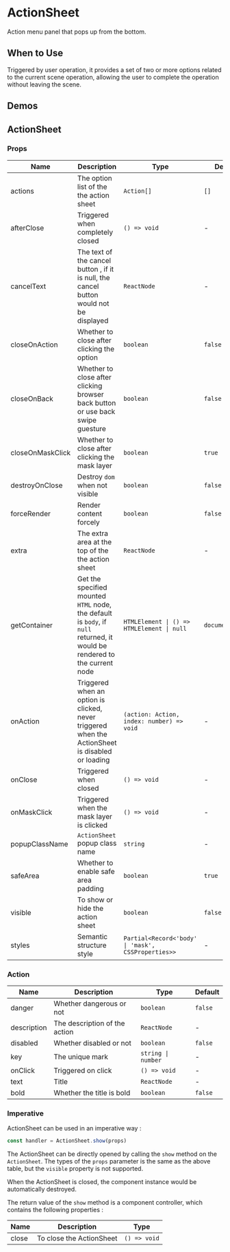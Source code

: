 # ActionSheet

Action menu panel that pops up from the bottom.

## When to Use

Triggered by user operation, it provides a set of two or more options related to the current scene operation, allowing the user to complete the operation without leaving the scene.

## Demos

<code src="./demos/demo1.tsx"></code>

## ActionSheet

### Props

| Name | Description | Type | Default | Version |
| --- | --- | --- | --- | --- |
| actions | The option list of the the action sheet | `Action[]` | `[]` |
| afterClose | Triggered when completely closed | `() => void` | - |
| cancelText | The text of the cancel button , if it is null, the cancel button would not be displayed | `ReactNode` | - |
| closeOnAction | Whether to close after clicking the option | `boolean` | `false` |
| closeOnBack | Whether to close after clicking browser back button or use back swipe guesture | `boolean` | `false` |
| closeOnMaskClick | Whether to close after clicking the mask layer | `boolean` | `true` |
| destroyOnClose | Destroy `dom` when not visible | `boolean` | `false` |
| forceRender | Render content forcely | `boolean` | `false` |
| extra | The extra area at the top of the the action sheet | `ReactNode` | - |
| getContainer | Get the specified mounted `HTML` node, the default is `body`, if `null` returned, it would be rendered to the current node | `HTMLElement \| () => HTMLElement \| null` | `document.body` |
| onAction | Triggered when an option is clicked, never triggered when the ActionSheet is disabled or loading | `(action: Action, index: number) => void` | - |
| onClose | Triggered when closed | `() => void` | - |
| onMaskClick | Triggered when the mask layer is clicked | `() => void` | - |
| popupClassName | `ActionSheet` popup class name | `string` | - |
| safeArea | Whether to enable safe area padding | `boolean` | `true` |
| visible | To show or hide the action sheet | `boolean` | `false` |
| styles | Semantic structure style | `Partial<Record<'body' \| 'mask', CSSProperties>>` | - | 5.33.0 |

### Action

| Name        | Description                   | Type               | Default |
| ----------- | ----------------------------- | ------------------ | ------- |
| danger      | Whether dangerous or not      | `boolean`          | `false` |
| description | The description of the action | `ReactNode`        | -       |
| disabled    | Whether disabled or not       | `boolean`          | `false` |
| key         | The unique mark               | `string \| number` | -       |
| onClick     | Triggered on click            | `() => void`       | -       |
| text        | Title                         | `ReactNode`        | -       |
| bold        | Whether the title is bold     | `boolean`          | `false` |

### Imperative

ActionSheet can be used in an imperative way :

```ts | pure
const handler = ActionSheet.show(props)
```

The ActionSheet can be directly opened by calling the `show` method on the `ActionSheet`. The types of the `props` parameter is the same as the above table, but the `visible` property is not supported.

When the ActionSheet is closed, the component instance would be automatically destroyed.

The return value of the `show` method is a component controller, which contains the following properties :

| Name  | Description              | Type         |
| ----- | ------------------------ | ------------ |
| close | To close the ActionSheet | `() => void` |

